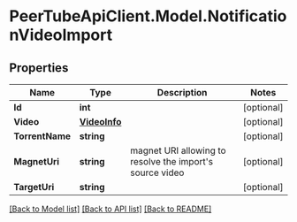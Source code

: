 # PeerTubeApiClient.Model.NotificationVideoImport

## Properties

Name | Type | Description | Notes
------------ | ------------- | ------------- | -------------
**Id** | **int** |  | [optional] 
**Video** | [**VideoInfo**](VideoInfo.md) |  | [optional] 
**TorrentName** | **string** |  | [optional] 
**MagnetUri** | **string** | magnet URI allowing to resolve the import&#39;s source video | [optional] 
**TargetUri** | **string** |  | [optional] 

[[Back to Model list]](../README.md#documentation-for-models) [[Back to API list]](../README.md#documentation-for-api-endpoints) [[Back to README]](../README.md)

